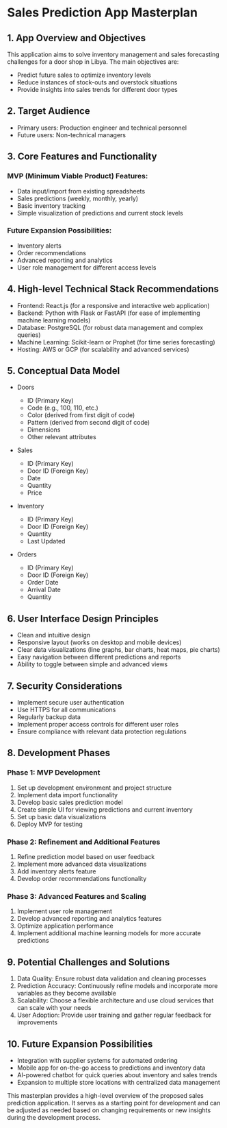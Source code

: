 # Sales Prediction App Masterplan

## 1. App Overview and Objectives

This application aims to solve inventory management and sales forecasting challenges for a door shop in Libya. The main objectives are:

- Predict future sales to optimize inventory levels
- Reduce instances of stock-outs and overstock situations
- Provide insights into sales trends for different door types

## 2. Target Audience

- Primary users: Production engineer and technical personnel
- Future users: Non-technical managers

## 3. Core Features and Functionality

### MVP (Minimum Viable Product) Features:
- Data input/import from existing spreadsheets
- Sales predictions (weekly, monthly, yearly)
- Basic inventory tracking
- Simple visualization of predictions and current stock levels

### Future Expansion Possibilities:
- Inventory alerts
- Order recommendations
- Advanced reporting and analytics
- User role management for different access levels

## 4. High-level Technical Stack Recommendations

- Frontend: React.js (for a responsive and interactive web application)
- Backend: Python with Flask or FastAPI (for ease of implementing machine learning models)
- Database: PostgreSQL (for robust data management and complex queries)
- Machine Learning: Scikit-learn or Prophet (for time series forecasting)
- Hosting: AWS or GCP (for scalability and advanced services)

## 5. Conceptual Data Model

- Doors
  - ID (Primary Key)
  - Code (e.g., 100, 110, etc.)
  - Color (derived from first digit of code)
  - Pattern (derived from second digit of code)
  - Dimensions
  - Other relevant attributes

- Sales
  - ID (Primary Key)
  - Door ID (Foreign Key)
  - Date
  - Quantity
  - Price

- Inventory
  - ID (Primary Key)
  - Door ID (Foreign Key)
  - Quantity
  - Last Updated

- Orders
  - ID (Primary Key)
  - Door ID (Foreign Key)
  - Order Date
  - Arrival Date
  - Quantity

## 6. User Interface Design Principles

- Clean and intuitive design
- Responsive layout (works on desktop and mobile devices)
- Clear data visualizations (line graphs, bar charts, heat maps, pie charts)
- Easy navigation between different predictions and reports
- Ability to toggle between simple and advanced views

## 7. Security Considerations

- Implement secure user authentication
- Use HTTPS for all communications
- Regularly backup data
- Implement proper access controls for different user roles
- Ensure compliance with relevant data protection regulations

## 8. Development Phases

### Phase 1: MVP Development
1. Set up development environment and project structure
2. Implement data import functionality
3. Develop basic sales prediction model
4. Create simple UI for viewing predictions and current inventory
5. Set up basic data visualizations
6. Deploy MVP for testing

### Phase 2: Refinement and Additional Features
1. Refine prediction model based on user feedback
2. Implement more advanced data visualizations
3. Add inventory alerts feature
4. Develop order recommendations functionality

### Phase 3: Advanced Features and Scaling
1. Implement user role management
2. Develop advanced reporting and analytics features
3. Optimize application performance
4. Implement additional machine learning models for more accurate predictions

## 9. Potential Challenges and Solutions

1. Data Quality: Ensure robust data validation and cleaning processes
2. Prediction Accuracy: Continuously refine models and incorporate more variables as they become available
3. Scalability: Choose a flexible architecture and use cloud services that can scale with your needs
4. User Adoption: Provide user training and gather regular feedback for improvements

## 10. Future Expansion Possibilities

- Integration with supplier systems for automated ordering
- Mobile app for on-the-go access to predictions and inventory data
- AI-powered chatbot for quick queries about inventory and sales trends
- Expansion to multiple store locations with centralized data management

This masterplan provides a high-level overview of the proposed sales prediction application. It serves as a starting point for development and can be adjusted as needed based on changing requirements or new insights during the development process.
